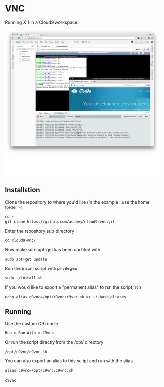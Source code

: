VNC
===

Running X11 in a Cloud9 workspace.

![Screen Shot](screenshot.png)

Installation
------------


Clone the repository to where you'd like (in the example I use the home folder ~)
    
    cd ~
    git clone https://github.com/acabey/cloud9-vnc.git


Enter the repository sub-directory

    cd cloud9-vnc/

Now make sure apt-get has been updated with 

    sudo apt-get update

Run the install script with privileges

    sudo ./install.sh
    
If you would like to export a "permanent alias" to run the script, run

    echo alias c9vnc=/opt/c9vnc/c9vnc.sh >> ~/.bash_aliases
    

Running
-------

Use the custom C9 runner

    Run > Run With > C9vnc
    
Or run the script directly from the /opt/ directory

    /opt/c9vnc/c9vnc.sh
    
You can also export an alias to this script and run with the alias

    alias c9vnc=/opt/c9vnc/c9vnc.sh
    
    c9vnc
